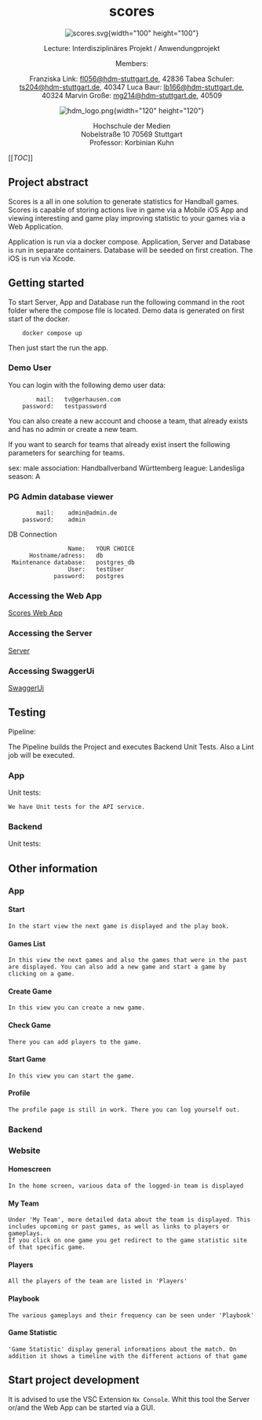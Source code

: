 <div align="center">

# scores

![scores.svg](scores/scores/Assets.xcassets/scores-logo-blau-gross.imageset/scores-logo-blau-gross.svg){width="100" height="100"}

Lecture: Interdisziplinäres Projekt / Anwendungprojekt

Members:

Franziska Link: fl056@hdm-stuttgart.de, 42836
Tabea Schuler: ts204@hdm-stuttgart.de, 40347
Luca Baur: lb166@hdm-stuttgart.de, 40324
Marvin Große: mg214@hdm-stuttgart.de, 40509

![hdm_logo.png](scores/scores/Assets.xcassets/AppIcon.appiconset/hdm_logo.png){width="120" height="120"}

Hochschule der Medien\
Nobelstraße 10 70569 Stuttgart\
Professor: Korbinian Kuhn

</div>

[[_TOC_]]

## Project abstract

Scores is a all in one solution to generate statistics for Handball games. Scores is capable of storing actions live in game via a Mobile iOS App and viewing interesting and game play improving statistic to your games via a Web Application.

Application is run via a docker compose. Application, Server and Database is run in separate containers. Database will be seeded on first creation. The iOS is run via Xcode.

## Getting started

To start Server, App and Database run the following command in the root folder where the compose file is located. Demo data is generated on first start of the docker. 

```
    docker compose up
```
Then just start the run the app. 

### Demo User

You can login with the following demo user data: 

```
        mail:   tv@gerhausen.com
    password:   testpassword
```
You can also create a new account and choose a team, that already exists and has no admin or create a new team. 

If you want to search for teams that already exist insert the following parameters for searching for teams. 

sex: male
association: Handballverband Württemberg 
league: Landesliga
season: A

### PG Admin database viewer

```
        mail:    admin@admin.de
    password:    admin
```

DB Connection

```
                 Name:   YOUR CHOICE
      Hostname/adress:   db
 Maintenance database:   postgres_db
                 User:   testUser
             password:   postgres
```

### Accessing the Web App

[Scores Web App](http://localhost:4200)

### Accessing the Server

[Server](http://localhost:3000/api)

### Accessing SwaggerUi

[SwaggerUi](http://localhost:3000/api-docs)

## Testing

Pipeline:

The Pipeline builds the Project and executes Backend Unit Tests. Also a Lint job will be executed.

### App

Unit tests:

    We have Unit tests for the API service. 

### Backend

Unit tests:


## Other information

### App

#### Start 

    In the start view the next game is displayed and the play book. 

#### Games List 

    In this view the next games and also the games that were in the past are displayed. You can also add a new game and start a game by clicking on a game. 

#### Create Game 

    In this view you can create a new game. 

#### Check Game 

    There you can add players to the game. 

#### Start Game 

    In this view you can start the game. 

#### Profile

    The profile page is still in work. There you can log yourself out. 

### Backend

### Website

#### Homescreen

    In the home screen, various data of the logged-in team is displayed

#### My Team

    Under 'My Team', more detailed data about the team is displayed. This includes upcoming or past games, as well as links to players or gameplays.
    If you click on one game you get redirect to the game statistic site of that specific game.

#### Players

    All the players of the team are listed in 'Players'

#### Playbook

    The various gameplays and their frequency can be seen under 'Playbook'

#### Game Statistic

    'Game Statistic' display general informations about the match. On addition it shows a timeline with the different actions of that game

## Start project development

It is advised to use the VSC Extension `Nx Console`.
Whit this tool the Server or/and the Web App can be started via a GUI.
